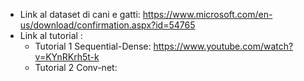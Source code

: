  - Link al dataset di cani e gatti: https://www.microsoft.com/en-us/download/confirmation.aspx?id=54765
 - Link al tutorial :
   * Tutorial 1 Sequential-Dense: https://www.youtube.com/watch?v=KYnRKrh5t-k
   * Tutorial 2 Conv-net: 
